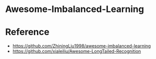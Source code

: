 # Awesome-Imbalanced-Learning









# Reference
- https://github.com/ZhiningLiu1998/awesome-imbalanced-learning
- https://github.com/xialeiliu/Awesome-LongTailed-Recognition



